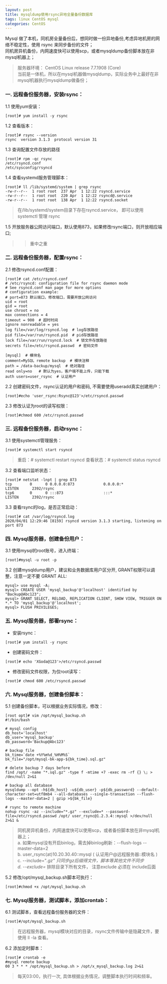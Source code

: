 ```yaml
---
layout: post
title: mysqldump使用rsync异地全量备份数据库
tags: linux CentOS mysql
categories: CentOS
---
```

Mysql 做了本机，同机房全量备份后，想同时做一份异地备份,考虑异地机房的网络不稳定性，使用 rsync 来同步备份的文件；  
同机房异机备份，内网速度快可以使用scp，或者mysqldump备份脚本放在非mysql机器上；

> 服务器环境： CentOS Linux release 7.7.1908 (Core)  
> 当前是一体机，所以在mysql机器做mysqldump，实际业务中上最好在非mysql机器执行mysqldump做备份；

### 一. 远程备份服务器，安装rsync：

1.1 使用yum安装：
```shell
[root]# yum install -y rsync
```
1.2 查看版本：
```shell
[root]# rsync --version
rsync  version 3.1.3  protocol version 31
```
1.3 查询配置文件存放的路径
```shell
[root]# rpm -qc rsync
/etc/rsyncd.conf
/etc/sysconfig/rsyncd
```
1.4 查看systemd服务管理脚本：
```shell
[root]# ll /lib/systemd/system | grep rsync
-rw-r--r--  1 root root  237 Apr  1 12:22 rsyncd.service
-rw-r--r--  1 root root  220 Apr  1 12:22 rsyncd@.service
-rw-r--r--  1 root root  138 Apr  1 12:22 rsyncd.socket
```
> 在/lib/systemd/system目录下存在rsyncd.service， 即可以使用systemctl 管理 rsync

1.5 开放服务器公网访问端口，默认使用873，如果修改rsync端口，则开放相应端口;
> >重中之重

### 二. 远程备份服务器，配置rsync：
2.1 修改rsyncd.conf配置：
```shell
[root]# cat /etc/rsyncd.conf
# /etc/rsyncd: configuration file for rsync daemon mode
# See rsyncd.conf man page for more options
# configuration example:
# port=873 默认端口，修改端口，需要开放公网访问
uid = root
gid = root
use chroot = no
max connections = 4  
timeout = 900  # 超时时间
ignore nonreadable = yes
log file=/var/log/rsyncd.log  # log存放路径
pid file=/var/run/rsyncd.pid  # pid存放路径
lock file=/var/run/rsyncd.lock  # 锁文件存放路径
secrets file=/etc/rsyncd.passwd  # 密码文件

[mysql]  # 模块名
comment=MySQL remote backup  # 模块注释
path = /data-backup/mysql  # 绝对路径
read only=no   # 默认为yes，客户端不能上传，只能下载
auth users=user_rsync  # 认证用户

```
2.2 创建密码文件，rsync认证的用户和密码, 不需要使用useradd真实创建用户：
```shell
[root]#echo 'user_rsync:Rsync@123'>/etc/rsyncd.passwd
```
2.3 修改认证为root的读写权限：
```shell
[root]#chmod 600 /etc/rsyncd.passwd
```

### 三. 远程备份服务器，启动rsync：
3.1 使用systemctl管理服务：
```shell
[root]# systemctl start rsyncd
```
> 重启：# systemctl restart rsyncd
> 查看状态：# systemctl status rsyncd

3.2 查看端口监听状态：
```shell
[root]# netstat -lnpt | grep 873
tcp        0      0 0.0.0.0:873             0.0.0.0:*               LISTEN      2392/rsync          
tcp6       0      0 :::873                  :::*                    LISTEN      2392/rsync 
```
3.3 查看rsync的log，是否正常启动：
```shell
[root]# cat /var/log/rsyncd.log 
2020/04/01 12:29:46 [8159] rsyncd version 3.1.3 starting, listening on port 873
```
### 四. Mysql服务器，创建备份用户：

3.1 使用mysql的root账号，进入终端：
```shell
[root]#mysql -u root -p
```
3.2 创建mysqldump用户，建议和业务数据库用户区分开, GRANT权限可以调整，注意一定不要 GRANT ALL:
```mysql
mysql> use mysql -A;
mysql> CREATE USER 'mysql_backup'@'localhost' identified by "Backup@Abc123";
mysql> GRANT SELECT, RELOAD, REPLICATION CLIENT, SHOW VIEW, TRIGGER ON *.* TO 'mysql_backup'@'localhost';
mysql> FLUSH PRIVILEGES;
```

### 五. Mysql服务器，部署rsync：
 - 安装rsync：
```shell
[root]# yum install -y rsync
```
 - 创建密码文件：
```shell
[root]# echo 'XGoda@123'>/etc/rsyncd.passwd
```
 - 修改密码文件权限，为仅root读写：
```shell
[root]# chmod 600 /etc/rsyncd.passwd
```

### 六. Mysql服务器，创建备份脚本：
5.1 创建备份脚本，可以根据业务实际情况，修改：

``` shell
[root opt]# vim /opt/mysql_backup.sh
#!/bin/bash

# mysql config
db_host='localhost'
db_user='mysql_backup'
db_password='Backup@Abc123'

# backup file
bk_time=`date +%Y%m%d_%H%M%S`
bk_file="/opt/mysql-bk-app-${bk_time}.sql.gz"

# delete backup 7 days before
find /opt/ -name "*.sql.gz" -type f -mtime +7 -exec rm -rf {} \; > /dev/null 2>&1

# backup all database
mysqldump --opt -h${db_host} -u${db_user} -p${db_password} --default-character-set=utf8mb4 --all-databases --single-transaction --flush-logs --master-data=2 | gzip >${bk_file}

# rsync to remote machine
nohup rsync -az --include="*.gz" --exclude=* --password-file=/etc/rsyncd.passwd /opt/ user_rsync@1.2.3.4::mysql >/dev/null 2>&1 &
```
> 同机房异机备份，内网速度快可以使用scp，或者备份脚本放在非mysql机器上；  
> a. 如果mysql没有开启binlog，需去掉binlog刷新：--flush-logs --master-data=2  
> b. user_rsync(at)10.20.30.40::mysql ( 认证用户@远程服务器::模块名 )  
> c. --include="*.gz" 只同步gz后缀得文件，脚本等其他文件不同步  
> d. --exclude=* 排除目录下所有文件， 注意exclude 必须在 include后面

5.2 修改/opt/mysql_backup.sh脚本可执行：
```shell
[root]#chmod +x /opt/mysql_backup.sh
```

### 七. Mysql服务器，测试脚本，添加crontab：

6.1 测试脚本，查看远程备份服务器的文件：
```shell
[root]#/opt/mysql_backup.sh
```
> 在远程服务器，mysql模块对应的目录，rsync文件传输中是隐藏文件，要使用 ll -la 查看。

6.2 添加定时脚本：
```shell
[root]# crontab -e
#mysql remote backup
00 3 * * * /opt/mysql_backup.sh > /opt/x_mysql_backup.log 2>&1
```
> 每天03:00，执行一次, 具体根据业务情况，调整脚本执行时间和频率。
